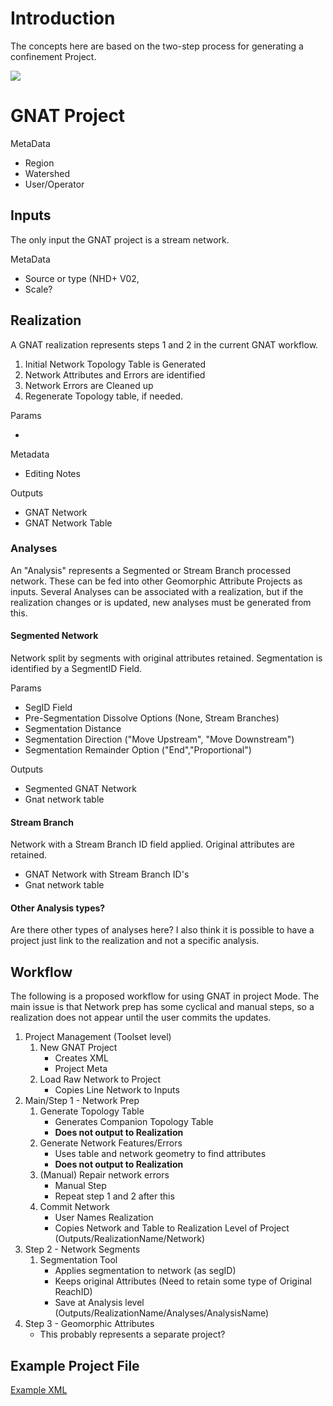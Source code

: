# Introduction

The concepts here are based on the two-step process for generating a confinement Project. 

![](https://docs.google.com/drawings/d/1Y2zYp1tdWn-FWincxK55xr-zfW4yJCfg7Nw4UEpONRk/pub?w=1326&h=722)

# GNAT Project

MetaData

- Region
- Watershed
- User/Operator

## Inputs

The only input the GNAT project is a stream network.

MetaData

- Source or type (NHD+ V02, 
- Scale?

## Realization

A GNAT realization represents steps 1 and 2 in the current GNAT workflow.
 
1. Initial Network Topology Table is Generated 
2. Network Attributes and Errors are identified
3. Network Errors are Cleaned up
4. Regenerate Topology table, if needed.

Params

-

Metadata

- Editing Notes

Outputs

- GNAT Network
- GNAT Network Table

### Analyses

An "Analysis" represents a Segmented or Stream Branch processed network. These can be fed into other Geomorphic Attribute Projects as inputs. Several Analyses can be associated with a realization, but if the realization changes or is updated, new analyses must be generated from this.

#### Segmented Network

Network split by segments with original attributes retained. Segmentation is identified by a SegmentID Field.

Params

- SegID Field
- Pre-Segmentation Dissolve Options (None, Stream Branches)
- Segmentation Distance
- Segmentation Direction ("Move Upstream", "Move Downstream")
- Segmentation Remainder Option ("End","Proportional")

Outputs

- Segmented GNAT Network
- Gnat network table

#### Stream Branch

Network with a Stream Branch ID field applied. Original attributes are retained.

- GNAT Network with Stream Branch ID's
- Gnat network table

#### Other Analysis types?

Are there other types of analyses here? I also think it is possible to have a project just link to the realization and not a specific analysis. 

## Workflow
The following is a proposed workflow for using GNAT in project Mode. The main issue is that Network prep has some cyclical and manual steps, so a realization does not appear until the user commits the updates.

1. Project Management (Toolset level)
   1. New GNAT Project
      + Creates XML
      + Project Meta
   2. Load Raw Network to Project
      + Copies Line Network to Inputs
2. Main/Step 1 - Network Prep
   1. Generate Topology Table
      + Generates Companion Topology Table
      + **Does not output to Realization**
   2. Generate Network Features/Errors
      + Uses table and network geometry to find attributes
      + **Does not output to Realization**
   3. (Manual) Repair network errors
      + Manual Step
      + Repeat step 1 and 2 after this
   4. Commit Network
      + User Names Realization
      + Copies Network and Table to Realization Level of Project (Outputs/RealizationName/Network)
3. Step 2 - Network Segments
   1. Segmentation Tool
      + Applies segmentation to network (as segID)
      + Keeps original Attributes (Need to retain some type of Original ReachID)
      + Save at Analysis level (Outputs/RealizationName/Analyses/AnalysisName)
4. Step 3 - Geomorphic Attributes
   + This probably represents a separate project?

## Example Project File

[Example XML](https://gist.github.com/KellyMWhitehead/8a198d59ed3e1df69c4c39733e865327)